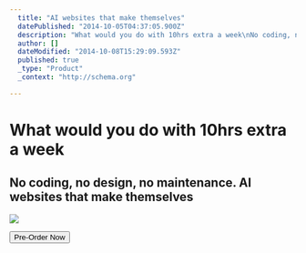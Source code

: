 ```yaml
---
  title: "AI websites that make themselves"
  datePublished: "2014-10-05T04:37:05.900Z"
  description: "What would you do with 10hrs extra a week\nNo coding, no design, no maintenance. AI websites that make themselves\n\nPre-Order Now"
  author: []
  dateModified: "2014-10-08T15:29:09.593Z"
  published: true
  _type: "Product"
  _context: "http://schema.org"

---
```

# What would you do with 10hrs extra a week

## No coding, no design, no maintenance. AI websites that make themselves
![](https://s3-us-west-2.amazonaws.com/cdn.thegrid.io/assets/images/mountain.jpg)

<button data-uuid="f6a4bd8d-55ec-4c3a-9ccd-9c5f3df80802" data-role="cta" data-verb="purchase" data-sum="9600" style="">Pre-Order Now</button>